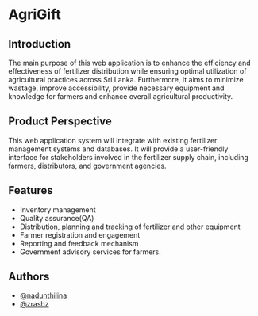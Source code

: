 # AgriGift

## Introduction

The main purpose of this web application is to enhance the efficiency and effectiveness of fertilizer
distribution while ensuring optimal utilization of agricultural practices across Sri Lanka.
Furthermore, It aims to minimize wastage, improve accessibility, provide necessary equipment
and knowledge for farmers and enhance overall agricultural productivity.

## Product Perspective

This web application system will integrate with existing fertilizer management systems and
databases. It will provide a user-friendly interface for stakeholders involved in the fertilizer supply
chain, including farmers, distributors, and government agencies.


## Features

- Inventory management
- Quality assurance(QA)
- Distribution, planning and tracking of fertilizer and other equipment 
- Farmer registration and engagement
- Reporting and feedback mechanism
- Government advisory services for farmers.



## Authors

- [@nadunthilina](https://github.com/nadunthilina)
- [@zrashz](https://github.com/zrashz)
